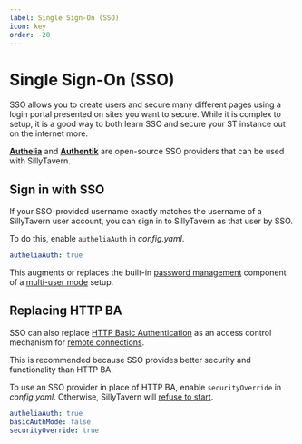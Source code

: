 ```yaml
---
label: Single Sign-On (SSO)
icon: key
order: -20
---
```


# Single Sign-On (SSO)
SSO allows you to create users and secure many different pages using a login portal presented on sites you want to secure. While it is complex to setup, it is a good way to both learn SSO and secure your ST instance out on the internet more.

[**Authelia**](https://www.authelia.com/) and [**Authentik**](https://goauthentik.io/) are open-source SSO providers that can be used with SillyTavern. 

## Sign in with SSO

If your SSO-provided username exactly matches the username of a SillyTavern user account, you can sign in to SillyTavern as that user by SSO.

To do this, enable `autheliaAuth` in *config.yaml*.
    
```yaml
autheliaAuth: true
```

This augments or replaces the built-in [password management](/Usage/User_Settings/User_Settings.md#-账户管理) component of a [multi-user mode](/Administration/multi-user.md) setup.

## Replacing HTTP BA

SSO can also replace [HTTP Basic Authentication](/Administration/remote-connections.md#access-control-by-http-basic-authentication) as an access control mechanism for [remote connections](/Administration/remote-connections.md#access-control-configuration).

This is recommended because SSO provides better security and functionality than HTTP BA.

To use an SSO provider in place of HTTP BA, enable `securityOverride` in *config.yaml*. Otherwise, SillyTavern will [refuse to start](remote-connections.md#access-control-configuration).

```yaml
autheliaAuth: true
basicAuthMode: false
securityOverride: true
```
